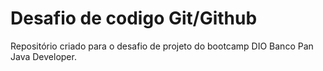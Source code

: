 # Desafio de codigo Git/Github
Repositório criado para o desafio de projeto do bootcamp DIO Banco Pan Java Developer.
